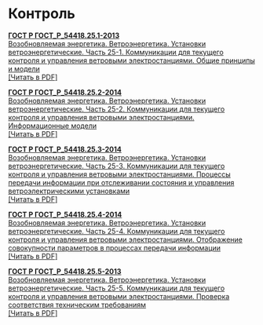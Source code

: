# Контроль

<b>[ГОСТ Р ГОСТ_Р_54418.25.1-2013](~/gost_mds/ГОСТ_Р_54418.25.1-2013.md)</b><br/>[Возобновляемая энергетика. Ветроэнергетика. Установки ветроэнергетические. Часть 25-1. Коммуникации для текущего контроля и управления ветровыми электростанциями. Общие принципы и модели](~/gost_mds/ГОСТ_Р_54418.25.1-2013.md)<br/><a onclick="openFileCallback('https://standartgost.ru/g/ГОСТ_Р_54418.25.1-2013.pdf', 'ГОСТ_Р_54418.25.1-2013.pdf');" href="#">[Читать в PDF]</a>

<b>[ГОСТ Р ГОСТ_Р_54418.25.2-2014](~/gost_mds/ГОСТ_Р_54418.25.2-2014.md)</b><br/>[Возобновляемая энергетика. Ветроэнергетика. Установки ветроэнергетические. Часть 25-2. Коммуникации для текущего контроля и управления ветровыми электростанциями. Информационные модели](~/gost_mds/ГОСТ_Р_54418.25.2-2014.md)<br/><a onclick="openFileCallback('https://standartgost.ru/g/ГОСТ_Р_54418.25.2-2014.pdf', 'ГОСТ_Р_54418.25.2-2014.pdf');" href="#">[Читать в PDF]</a>

<b>[ГОСТ Р ГОСТ_Р_54418.25.3-2014](~/gost_mds/ГОСТ_Р_54418.25.3-2014.md)</b><br/>[Возобновляемая энергетика. Ветроэнергетика. Установки ветроэнергетические. Часть 25-3. Коммуникации для текущего контроля и управления ветровыми электростанциями. Процессы передачи информации при отслеживании состояния и управления ветроэлектрическими установками](~/gost_mds/ГОСТ_Р_54418.25.3-2014.md)<br/><a onclick="openFileCallback('https://standartgost.ru/g/ГОСТ_Р_54418.25.3-2014.pdf', 'ГОСТ_Р_54418.25.3-2014.pdf');" href="#">[Читать в PDF]</a>

<b>[ГОСТ Р ГОСТ_Р_54418.25.4-2014](~/gost_mds/ГОСТ_Р_54418.25.4-2014.md)</b><br/>[Возобновляемая энергетика. Ветроэнергетика. Установки ветроэнергетические. Часть 25-4. Коммуникации для текущего контроля и управления ветровыми электростанциями. Отображение совокупности параметров в процессах передачи информации](~/gost_mds/ГОСТ_Р_54418.25.4-2014.md)<br/><a onclick="openFileCallback('https://standartgost.ru/g/ГОСТ_Р_54418.25.4-2014.pdf', 'ГОСТ_Р_54418.25.4-2014.pdf');" href="#">[Читать в PDF]</a>

<b>[ГОСТ Р ГОСТ_Р_54418.25.5-2013](~/gost_mds/ГОСТ_Р_54418.25.5-2013.md)</b><br/>[Возобновляемая энергетика. Ветроэнергетика. Установки ветроэнергетические. Часть 25-5. Коммуникации для текущего контроля и управления ветровыми электростанциями. Проверка соответствия техническим требованиям](~/gost_mds/ГОСТ_Р_54418.25.5-2013.md)<br/><a onclick="openFileCallback('https://standartgost.ru/g/ГОСТ_Р_54418.25.5-2013.pdf', 'ГОСТ_Р_54418.25.5-2013.pdf');" href="#">[Читать в PDF]</a>